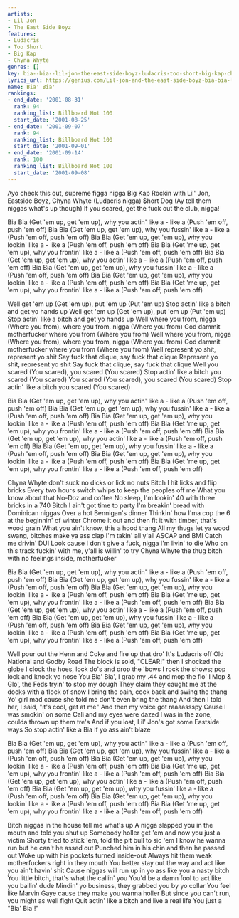 ```yaml
---
artists:
- Lil Jon
- The East Side Boyz
features:
- Ludacris
- Too Short
- Big Kap
- Chyna Whyte
genres: []
key: bia--bia--lil-jon-the-east-side-boyz-ludacris-too-short-big-kap-chyna-whyte
lyrics_url: https://genius.com/Lil-jon-and-the-east-side-boyz-bia-bia-lyrics
name: Bia' Bia'
rankings:
- end_date: '2001-08-31'
  rank: 94
  ranking_list: Billboard Hot 100
  start_date: '2001-08-25'
- end_date: '2001-09-07'
  rank: 94
  ranking_list: Billboard Hot 100
  start_date: '2001-09-01'
- end_date: '2001-09-14'
  rank: 100
  ranking_list: Billboard Hot 100
  start_date: '2001-09-08'
---
```

Ayo check this out, supreme figga nigga Big Kap
Rockin with Lil' Jon, Eastside Boyz, Chyna Whyte
(Ludacris nigga) $hort Dog (Ay tell them niggas what's up though)
If you scared, get the fuck out the club, nigga!


Bia Bia (Get 'em up, get 'em up), why you actin' like a - like a (Push 'em off, push 'em off)
Bia Bia (Get 'em up, get 'em up), why you fussin' like a - like a (Push 'em off, push 'em off)
Bia Bia (Get 'em up, get 'em up), why you lookin' like a - like a (Push 'em off, push 'em off)
Bia Bia (Get 'me up, get 'em up), why you frontin' like a - like a (Push 'em off, push 'em off)
Bia Bia (Get 'em up, get 'em up), why you actin' like a - like a (Push 'em off, push 'em off)
Bia Bia (Get 'em up, get 'em up), why you fussin' like a - like a (Push 'em off, push 'em off)
Bia Bia (Get 'em up, get 'em up), why you lookin' like a - like a (Push 'em off, push 'em off)
Bia Bia (Get 'me up, get 'em up), why you frontin' like a - like a (Push 'em off, push 'em off)


Well get 'em up (Get 'em up), put 'em up (Put 'em up)
Stop actin' like a bitch and get yo hands up
Well get 'em up (Get 'em up), put 'em up (Put 'em up)
Stop actin' like a bitch and get yo hands up
Well where you from, nigga (Where you from), where you from, nigga (Where you from)
God dammit motherfucker where you from (Where you from)
Well where you from, nigga (Where you from), where you from, nigga (Where you from)
God dammit motherfucker where you from (Where you from)
Well represent yo shit, represent yo shit
Say fuck that clique, say fuck that clique
Represent yo shit, represent yo shit
Say fuck that clique, say fuck that clique
Well you scared (You scared), you scared (You scared)
Stop actin' like a bitch you scared (You scared)
You scared (You scared), you scared (You scared)
Stop actin' like a bitch you scared (You scared)


Bia Bia (Get 'em up, get 'em up), why you actin' like a - like a (Push 'em off, push 'em off)
Bia Bia (Get 'em up, get 'em up), why you fussin' like a - like a (Push 'em off, push 'em off)
Bia Bia (Get 'em up, get 'em up), why you lookin' like a - like a (Push 'em off, push 'em off)
Bia Bia (Get 'me up, get 'em up), why you frontin' like a - like a (Push 'em off, push 'em off)
Bia Bia (Get 'em up, get 'em up), why you actin' like a - like a (Push 'em off, push 'em off)
Bia Bia (Get 'em up, get 'em up), why you fussin' like a - like a (Push 'em off, push 'em off)
Bia Bia (Get 'em up, get 'em up), why you lookin' like a - like a (Push 'em off, push 'em off)
Bia Bia (Get 'me up, get 'em up), why you frontin' like a - like a (Push 'em off, push 'em off)


Chyna Whyte don't suck no dicks or lick no nuts
Bitch I hit licks and flip bricks
Every two hours switch whips to keep the peoples off me
What you know about that No-Doz and coffee
No sleep, I'm lookin' 40 with three bricks in a 740
Bitch I ain't got time to party
I'm breakin' bread with Dominican niggas
Over a hot Bennigan's dinner
Thinkin' how I'ma cop the 6 at the beginnin' of winter
Chrome it out and then fit it with timber, that's wood grain
What you ain't know, this a hood thang
All my thugs let ya wood swang, bitches make ya ass clap
I'm takin' all y'all ASCAP and BMI
Catch me drivin' DUI
Look cause I don't give a fuck, nigga I'm livin' to die
Who on this track fuckin' with me, y'all is willin' to try
Chyna Whyte the thug bitch with no feelings inside, motherfucker


Bia Bia (Get 'em up, get 'em up), why you actin' like a - like a (Push 'em off, push 'em off)
Bia Bia (Get 'em up, get 'em up), why you fussin' like a - like a (Push 'em off, push 'em off)
Bia Bia (Get 'em up, get 'em up), why you lookin' like a - like a (Push 'em off, push 'em off)
Bia Bia (Get 'me up, get 'em up), why you frontin' like a - like a (Push 'em off, push 'em off)
Bia Bia (Get 'em up, get 'em up), why you actin' like a - like a (Push 'em off, push 'em off)
Bia Bia (Get 'em up, get 'em up), why you fussin' like a - like a (Push 'em off, push 'em off)
Bia Bia (Get 'em up, get 'em up), why you lookin' like a - like a (Push 'em off, push 'em off)
Bia Bia (Get 'me up, get 'em up), why you frontin' like a - like a (Push 'em off, push 'em off)


Well pour out the Henn and Coke and fire up that dro'
It's Ludacris off Old National and Godby Road
The block is sold, "CLEAR!" then I shocked the globe
I clock the hoes, lock do's and drop the 'bows
I rock the shows; pop lock and knock yo nose
You Bia' Bia', I grab my .44 and mop the flo'
I Mop & Glo', the Feds tryin' to stop my dough
They claim they caught me at the docks with a flock of snow
I bring the pain, cock back and swing the thang
Yo' girl mad cause she told me don't even bring the thang
And then I told her, I said, "it's cool, get at me"
And then my voice got raaaassspy
Cause I was smokin' on some Cali and my eyes were dazed
I was in the zone, coulda thrown up them tre's
And if you lost, Lil' Jon's got some Eastside ways
So stop actin' like a Bia if yo ass ain't blaze


Bia Bia (Get 'em up, get 'em up), why you actin' like a - like a (Push 'em off, push 'em off)
Bia Bia (Get 'em up, get 'em up), why you fussin' like a - like a (Push 'em off, push 'em off)
Bia Bia (Get 'em up, get 'em up), why you lookin' like a - like a (Push 'em off, push 'em off)
Bia Bia (Get 'me up, get 'em up), why you frontin' like a - like a (Push 'em off, push 'em off)
Bia Bia (Get 'em up, get 'em up), why you actin' like a - like a (Push 'em off, push 'em off)
Bia Bia (Get 'em up, get 'em up), why you fussin' like a - like a (Push 'em off, push 'em off)
Bia Bia (Get 'em up, get 'em up), why you lookin' like a - like a (Push 'em off, push 'em off)
Bia Bia (Get 'me up, get 'em up), why you frontin' like a - like a (Push 'em off, push 'em off)


Bitch niggas in the house tell me what's up
A nigga slapped you in the mouth and told you shut up
Somebody holler get 'em and now you just a victim
Shorty tried to stick 'em, told the pit bull to sic 'em
I know he wanna run but he can't he assed out
Punched him in his chin and then he passed out
Woke up with his pockets turned inside-out
Always hit them weak motherfuckers right in they mouth
You better stay out the way and act like you ain't havin' shit
Cause niggas will run up in yo ass like you a nasty bitch
You little bitch, that's what the callin' you
You'd be a damn fool to act like you ballin' dude
Mindin' yo business, they grabbed you by yo collar
You feel like Marvin Gaye cause they make you wanna holler
But since you can't run, you might as well fight
Quit actin' like a bitch and live a real life
You just a "Bia' Bia'!"
